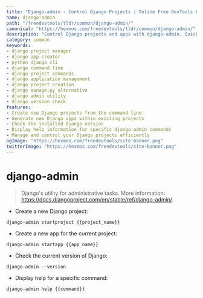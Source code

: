 ```yaml
---
title: "Django-admin - Control Django Projects | Online Free DevTools by Hexmos"
name: django-admin
path: "/freedevtools/tldr/common/django-admin/"
canonical: "https://hexmos.com/freedevtools/tldr/common/django-admin/"
description: "Control Django projects and apps with django-admin. Quickly create, manage, and debug your Django applications from the command line. Free online tool, no registration required."
category: common
keywords:
- django project manager
- django app creator
- python django cli
- django command line
- django project commands
- django application management
- django project creation
- django manage.py alternative
- django admin utility
- django version check
features:
- Create new Django projects from the command line
- Generate new Django apps within existing projects
- Check the installed Django version
- Display help information for specific django-admin commands
- Manage and control your Django projects efficiently
ogImage: "https://hexmos.com/freedevtools/site-banner.png"
twitterImage: "https://hexmos.com/freedevtools/site-banner.png"
---
```


# django-admin

> Django's utility for administrative tasks.
> More information: <https://docs.djangoproject.com/en/stable/ref/django-admin/>.

- Create a new Django project:

`django-admin startproject {{project_name}}`

- Create a new app for the current project:

`django-admin startapp {{app_name}}`

- Check the current version of Django:

`django-admin --version`

- Display help for a specific command:

`django-admin help {{command}}`
